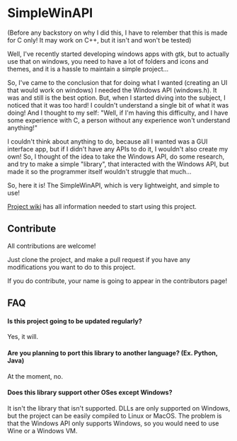 # SimpleWinAPI

(Before any backstory on why I did this, I have to relember that this is made for C only! It may work on C++, but it isn't and won't be tested)

Well, I've recently started developing windows apps with gtk, but to actually use that on windows, you need to have a lot of folders and icons and themes, and it is a hassle to maintain a simple project...

So, I've came to the conclusion that for doing what I wanted (creating an UI that would work on windows) I needed the Windows API (windows.h). It was and still is the best option. But, when I started diving into the subject, I noticed that it was too hard! I couldn't understand a single bit of what it was doing! And I thought to my self: "Well, if I'm having this difficulty, and I have some experience with C, a person without any experience won't understand anything!"

I couldn't think about anything to do, because all I wanted was a GUI interface app, but if I didn't have any APIs to do it, I wouldn't also create my own! So, I thought of the idea to take the Windows API, do some research, and try to make a simple "library", that interacted with the Windows API, but made it so the programmer itself wouldn't struggle that much...

So, here it is! The SimpleWinAPI, which is very lightweight, and simple to use!

[Project wiki](https://github.com/hyperdregon/SimpleWinAPI/wiki) has all information needed to start using this project.


## Contribute

All contributions are welcome!

Just clone the project, and make a pull request if you have any modifications you want to do to this project.

If you do contribute, your name is going to appear in the contributors page!


## FAQ

#### Is this project going to be updated regularly?

Yes, it will.

#### Are you planning to port this library to another language? (Ex. Python, Java)

At the moment, no.

#### Does this library support other OSes except Windows?

It isn't the library that isn't supported. DLLs are only supported on Windows, but the project can be easily compiled to Linux or MacOS. The problem is that the Windows API only supports Windows, so you would need to use Wine or a Windows VM.